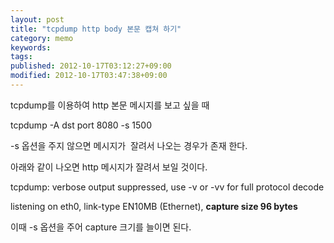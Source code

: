 ```yaml
---
layout: post
title: "tcpdump http body 본문 캡쳐 하기"
category: memo
keywords: 
tags: 
published: 2012-10-17T03:12:27+09:00
modified: 2012-10-17T03:47:38+09:00
---
```

tcpdump를 이용하여 http 본문 메시지를 보고 싶을 때&nbsp;

tcpdump -A dst port 8080 -s 1500

-s 옵션을 주지 않으면 메시지가 &nbsp;잘려서 나오는 경우가 존재 한다.&nbsp;

아래와 같이 나오면 http 메시지가 잘려서 보일 것이다.

tcpdump: verbose output suppressed, use -v or -vv for full protocol decode

listening on eth0, link-type EN10MB (Ethernet), **capture size 96 bytes**

이때 -s 옵션을 주어 capture 크기를 늘이면 된다.

  

